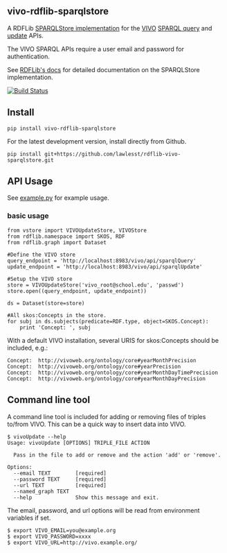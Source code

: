 ## vivo-rdflib-sparqlstore

A RDFLib [SPARQLStore implementation](http://rdflib.readthedocs.org/en/latest/apidocs/rdflib.plugins.stores.html#rdflib.plugins.stores.sparqlstore.SPARQLUpdateStore) for the [VIVO](http://vivoweb.org/) [SPARQL query](https://wiki.duraspace.org/display/VIVO/The+SPARQL+Query+API) and [update](https://wiki.duraspace.org/display/VIVO/The+SPARQL+Update+API) APIs.

The VIVO SPARQL APIs require a user email and password for authentication.

See [RDFLib's docs](http://rdflib.readthedocs.org/en/latest/apidocs/rdflib.plugins.stores.html?highlight=sparqlstore#module-rdflib.plugins.stores.sparqlstore) for detailed documentation on the SPARQLStore implementation.

[![Build Status](https://travis-ci.org/lawlesst/vivo-rdflib-sparqlstore.svg?branch=master)](https://travis-ci.org/lawlesst/vivo-rdflib-sparqlstore)

## Install

```
pip install vivo-rdflib-sparqlstore
```

For the latest development version, install directly from Github.

```
pip install git+https://github.com/lawlesst/rdflib-vivo-sparqlstore.git
```

## API Usage

See [example.py](./example.py) for example usage.

### basic usage
```
from vstore import VIVOUpdateStore, VIVOStore
from rdflib.namespace import SKOS, RDF
from rdflib.graph import Dataset

#Define the VIVO store
query_endpoint = 'http://localhost:8983/vivo/api/sparqlQuery'
update_endpoint = 'http://localhost:8983/vivo/api/sparqlUpdate'

#Setup the VIVO store
store = VIVOUpdateStore('vivo_root@school.edu', 'passwd')
store.open((query_endpoint, update_endpoint))

ds = Dataset(store=store)

#All skos:Concepts in the store.
for subj in ds.subjects(predicate=RDF.type, object=SKOS.Concept):
    print 'Concept: ', subj
```

With a default VIVO installation, several URIS for skos:Concepts should be included, e.g.:

```
Concept:  http://vivoweb.org/ontology/core#yearMonthPrecision
Concept:  http://vivoweb.org/ontology/core#yearPrecision
Concept:  http://vivoweb.org/ontology/core#yearMonthDayTimePrecision
Concept:  http://vivoweb.org/ontology/core#yearMonthDayPrecision
```

## Command line tool
A command line tool is included for adding or removing files of triples to/from VIVO. This can be a quick way to insert data into VIVO. 

```
$ vivoUpdate --help
Usage: vivoUpdate [OPTIONS] TRIPLE_FILE ACTION

  Pass in the file to add or remove and the action 'add' or 'remove'.

Options:
  --email TEXT        [required]
  --password TEXT     [required]
  --url TEXT          [required]
  --named_graph TEXT
  --help              Show this message and exit.
```

The email, password, and url options will be read from environment variables if set.

```
$ export VIVO_EMAIL=you@example.org
$ export VIVO_PASSWORD=xxxx
$ export VIVO_URL=http://vivo.example.org/
```
